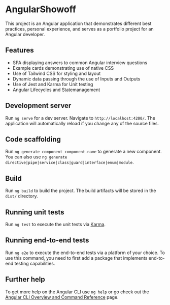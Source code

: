 # AngularShowoff

This project is an Angular application that demonstrates different best practices, personal experience, and serves as a portfolio project for an Angular developer.

## Features

- SPA displaying answers to common Angular interview questions
- Example cards demonstrating use of native CSS
- Use of Tailwind CSS for styling and layout
- Dynamic data passing through the use of Inputs and Outputs
- Use of Jest and Karma for Unit testing
- Angular Lifecycles and Statemanagement

## Development server

Run `ng serve` for a dev server. Navigate to `http://localhost:4200/`. The application will automatically reload if you change any of the source files.

## Code scaffolding

Run `ng generate component component-name` to generate a new component. You can also use `ng generate directive|pipe|service|class|guard|interface|enum|module`.

## Build

Run `ng build` to build the project. The build artifacts will be stored in the `dist/` directory.

## Running unit tests

Run `ng test` to execute the unit tests via [Karma](https://karma-runner.github.io).

## Running end-to-end tests

Run `ng e2e` to execute the end-to-end tests via a platform of your choice. To use this command, you need to first add a package that implements end-to-end testing capabilities.

## Further help

To get more help on the Angular CLI use `ng help` or go check out the [Angular CLI Overview and Command Reference](https://angular.io/cli) page.
